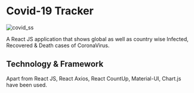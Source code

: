 #                                 Covid-19 Tracker

![covid_ss](https://user-images.githubusercontent.com/82182042/114343769-3c02d280-9b7c-11eb-8961-606fe77cb217.PNG)


A React JS application that shows global as well as country wise Infected, Recovered & Death cases of CoronaVirus.

## Technology & Framework

Apart from React JS, React Axios, React CountUp, Material-UI, Chart.js have been used.
